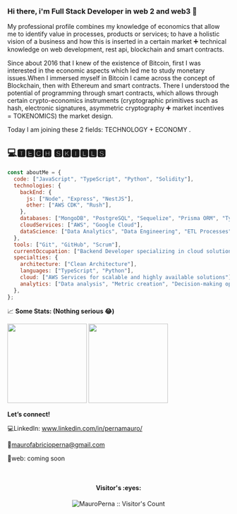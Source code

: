 ### Hi there, i'm Full Stack Developer in web 2 and web3 👋

My professional profile combines my knowledge of economics that allow me to identify value in processes, products or services; to have a holistic vision of a business and how this is inserted in a certain market ➕ technical knowledge on web development, rest api, blockchain and smart contracts.

Since about 2016 that I knew of the existence of Bitcoin, first I was interested in the economic aspects which led me to study monetary issues.When I immersed myself in Bitcoin I came across the concept of Blockchain, then with Ethereum and smart contracts. There I understood the potential of programming through smart contracts, which allows through certain crypto-economics instruments (cryptographic primitives such as hash, electronic signatures, asymmetric cryptography ➕ market incentives = TOKENOMICS) the market design.

Today I am joining these 2 fields: TECHNOLOGY + ECONOMY .

## 💻🆃🅴🅲🅷 🆂🅺🅸🅻🅻🆂
```javascript
const aboutMe = {
  code: ["JavaScript", "TypeScript", "Python", "Solidity"],
  technologies: {
    backEnd: {
      js: ["Node", "Express", "NestJS"],
      other: ["AWS CDK", "Rush"],
    },
    databases: ["MongoDB", "PostgreSQL", "Sequelize", "Prisma ORM", "TypeORM", "DynamoDB"],
    cloudServices: ["AWS", "Google Cloud"],
    dataScience: ["Data Analytics", "Data Engineering", "ETL Processes"],
  },
  tools: ["Git", "GitHub", "Scrum"],
  currentOccupation: ["Backend Developer specializing in cloud solutions and data engineering"],
  specialties: {
    architecture: ["Clean Architecture"],
    languages: ["TypeScript", "Python"],
    cloud: ["AWS Services for scalable and highly available solutions"],
    analytics: ["Data analysis", "Metric creation", "Decision-making optimization"],
  },
};

```

📈 **Some Stats: (Nothing serious 😂)**

<p>
  <img height="180em" src="https://github-readme-stats.vercel.app/api?username=MauroPerna&show_icons=true&hide_border=true&&count_private=true&include_all_commits=true%22" />
  <img height="180em" src="https://github-readme-stats.vercel.app/api/top-langs/?username=MauroPerna&show_icons=true&hide_border=true&layout=compact&langs_count=8%22"/>
</p>

**Let’s connect!**

💻LinkedIn: www.linkedin.com/in/pernamauro/

📧maurofabricioperna@gmail.com

💼web: coming soon

</br>
<h4 align="center">Visitor's :eyes:</h4>
<p align="center"><img src="https://profile-counter.glitch.me/{MauroPerna}/count.svg" alt="MauroPerna :: Visitor's Count" /></p>
